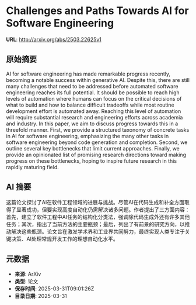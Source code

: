 # Challenges and Paths Towards AI for Software Engineering

**URL**: http://arxiv.org/abs/2503.22625v1

## 原始摘要

AI for software engineering has made remarkable progress recently, becoming a
notable success within generative AI. Despite this, there are still many
challenges that need to be addressed before automated software engineering
reaches its full potential. It should be possible to reach high levels of
automation where humans can focus on the critical decisions of what to build
and how to balance difficult tradeoffs while most routine development effort is
automated away. Reaching this level of automation will require substantial
research and engineering efforts across academia and industry. In this paper,
we aim to discuss progress towards this in a threefold manner. First, we
provide a structured taxonomy of concrete tasks in AI for software engineering,
emphasizing the many other tasks in software engineering beyond code generation
and completion. Second, we outline several key bottlenecks that limit current
approaches. Finally, we provide an opinionated list of promising research
directions toward making progress on these bottlenecks, hoping to inspire
future research in this rapidly maturing field.


## AI 摘要

这篇论文探讨了AI在软件工程领域的进展与挑战。尽管AI在代码生成和补全方面取得了显著成功，但要实现高度自动化仍需解决诸多问题。作者提出了三方面内容：首先，建立了软件工程中AI任务的结构化分类法，强调除代码生成外还有许多其他任务；其次，指出了当前方法的主要瓶颈；最后，列出了有前景的研究方向，以推动解决这些瓶颈。论文旨在激发学术界和工业界共同努力，最终实现人类专注于关键决策、AI处理常规开发工作的理想自动化水平。

## 元数据

- **来源**: ArXiv
- **类型**: 论文
- **保存时间**: 2025-03-31T09:01:26Z
- **目录日期**: 2025-03-31
